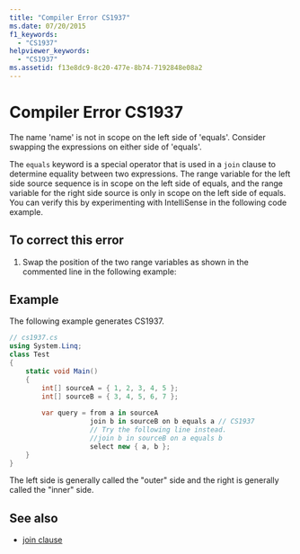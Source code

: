 ```yaml
---
title: "Compiler Error CS1937"
ms.date: 07/20/2015
f1_keywords: 
  - "CS1937"
helpviewer_keywords: 
  - "CS1937"
ms.assetid: f13e8dc9-8c20-477e-8b74-7192848e08a2
---
```

# Compiler Error CS1937
The name 'name' is not in scope on the left side of 'equals'. Consider swapping the expressions on either side of 'equals'.  
  
 The `equals` keyword is a special operator that is used in a `join` clause to determine equality between two expressions. The range variable for the left side source sequence is in scope on the left side of equals, and the range variable for the right side source is only in scope on the left side of equals. You can verify this by experimenting with IntelliSense in the following code example.  
  
## To correct this error  
  
1. Swap the position of the two range variables as shown in the commented line in the following example:  
  
## Example  
 The following example generates CS1937.  
  
```csharp  
// cs1937.cs  
using System.Linq;  
class Test  
{  
    static void Main()  
    {  
        int[] sourceA = { 1, 2, 3, 4, 5 };  
        int[] sourceB = { 3, 4, 5, 6, 7 };  
  
        var query = from a in sourceA  
                    join b in sourceB on b equals a // CS1937  
                    // Try the following line instead.  
                    //join b in sourceB on a equals b  
                    select new { a, b };  
    }  
}  
```  
  
 The left side is generally called the "outer" side and the right is generally called the "inner" side.  
  
## See also

- [join clause](../language-reference/keywords/join-clause.md)
